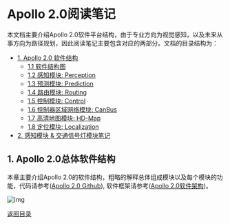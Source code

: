 # Apollo 2.0阅读笔记

本文档主要介绍Apollo 2.0软件平台结构，由于专业方向为视觉感知，以及未来从事方向为路径规划，因此阅读笔记主要包含对应的两部分。文档的目录结构为：

<!-- 添加隐藏链接，便于后续小结返回 -->
<a name="目录头"></a>
- [1. Apollo 2.0 软件结构](#总体软件结构)
	- [1.1 软件结构图](#软件结构图)
	- [1.2 感知模块: Perception](#感知模块)
	- [1.3 预测模块: Prediction](#预测模块)
	- [1.4 路由模块: Routing](#路由模块)
	- [1.5 控制模块: Control](#控制模块)
	- [1.6 控制器区域网络模块: CanBus](#控制器区域网络模块)
	- [1.7 高清地图模块: HD-Map](#高清地图模块)
	- [1.8 定位模块: Localization](#定位模块)
- [2. 感知模块 & 交通信号灯模块笔记](#感知模块详解)

## <a name="总体软件结构">1. Apollo 2.0总体软件结构</a>
本章主要介绍Apollo 2.0的软件结构，粗略的解释总体组成模块以及每个模块的功能，代码请参考([Apollo 2.0 Github](https://github.com/ApolloAuto/apollo)), 软件框架请参考([Apollo 2.0软件架构](https://github.com/ApolloAuto/apollo/blob/master/docs/specs/Apollo_2.0_Software_Architecture.md))。

![img](https://github.com/YannZyl/Apollo-Note/blob/master/images/Apollo_2_0_Software_Arch.png)

[返回目录](#目录头)
